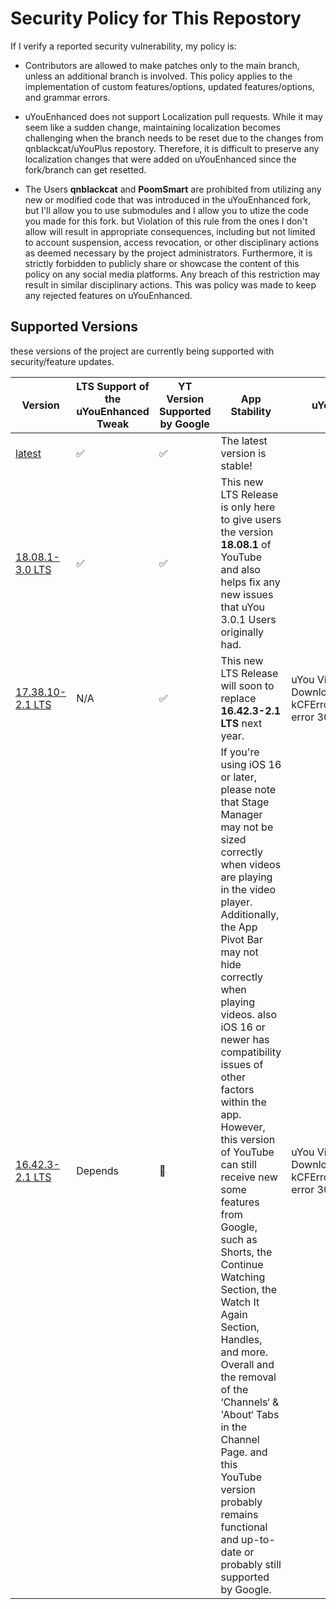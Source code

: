 # Security Policy for This Repostory
If I verify a reported security vulnerability, my policy is:

- Contributors are allowed to make patches only to the main branch, unless an additional branch is involved. This policy applies to the implementation of custom features/options, updated features/options, and grammar errors.

- uYouEnhanced does not support Localization pull requests. While it may seem like a sudden change, maintaining localization becomes challenging when the branch needs to be reset due to the changes from qnblackcat/uYouPlus repostory. Therefore, it is difficult to preserve any localization changes that were added on uYouEnhanced since the fork/branch can get resetted.

- The Users **qnblackcat** and **PoomSmart** are prohibited from utilizing any new or modified code that was introduced in the uYouEnhanced fork, but I'll allow you to use submodules and I allow you to utize the code you made for this fork. but Violation of this rule from the ones I don't allow will result in appropriate consequences, including but not limited to account suspension, access revocation, or other disciplinary actions as deemed necessary by the project administrators. Furthermore, it is strictly forbidden to publicly share or showcase the content of this policy on any social media platforms. Any breach of this restriction may result in similar disciplinary actions. This was policy was made to keep any rejected features on uYouEnhanced.

## Supported Versions

these versions of the project are
currently being supported with security/feature updates.

| Version | LTS Support of the uYouEnhanced Tweak | YT Version Supported by Google | App Stability        | uYou Functionality |
| ------- | -------------------------------------- | ------------------------------ | -------------------- | ------------------ |
| [latest](https://github.com/arichornlover/uYouEnhanced/releases/latest) | ✅ | ✅ | The latest version is stable! |
| [18.08.1-3.0 LTS](https://github.com/arichornlover/uYouEnhanced/releases/tag/v18.08.1-3.0-F4) | ✅ | ✅ | This new LTS Release is only here to give users the version **18.08.1** of YouTube and also helps fix any new issues that uYou 3.0.1 Users originally had. |
| [17.38.10-2.1 LTS](https://github.com/arichornlover/uYouEnhanced/releases/latest) | N/A | ✅ | This new LTS Release will soon to replace **16.42.3-2.1 LTS** next year. | uYou Video/Audio Downloading is Offline. / kCFErrorDomainCFNetwork error 303 🚫 |
| [16.42.3-2.1 LTS](https://github.com/arichornlover/uYouEnhanced/releases/tag/v16.42.3-2.1-F20) | Depends| 🚫 | If you're using iOS 16 or later, please note that Stage Manager may not be sized correctly when videos are playing in the video player. Additionally, the App Pivot Bar may not hide correctly when playing videos. also iOS 16 or newer has compatibility issues of other factors within the app. However, this version of YouTube can still receive new some features from Google, such as Shorts, the Continue Watching Section, the Watch It Again Section, Handles, and more. Overall and the removal of the ‘Channels‘ & 'About‘ Tabs in the Channel Page. and this YouTube version probably remains functional and up-to-date or probably still supported by Google. | uYou Video/Audio Downloading is Offline. / kCFErrorDomainCFNetwork error 303 🚫 |
